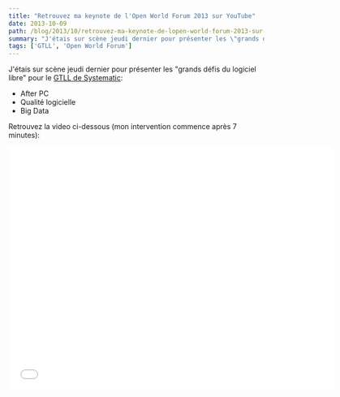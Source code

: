 ```yaml
---
title: "Retrouvez ma keynote de l'Open World Forum 2013 sur YouTube"
date: 2013-10-09
path: /blog/2013/10/retrouvez-ma-keynote-de-lopen-world-forum-2013-sur-youtube
summary: "J'étais sur scène jeudi dernier pour présenter les \"grands défis du logiciel libre\" pour le GTLL de Systematic."
tags: ['GTLL', 'Open World Forum']
---
```


J'étais sur scène jeudi dernier pour présenter les "grands défis du logiciel libre" pour le [GTLL de Systematic](http://gt-logiciel-libre.org/):

- After PC
- Qualité logicielle
- Big Data

Retrouvez la video ci-dessous (mon intervention commence après 7 minutes):

<iframe width="640" height="480" src="//www.youtube.com/embed/JEY276EcyrU" frameborder="0" allowfullscreen></iframe>
